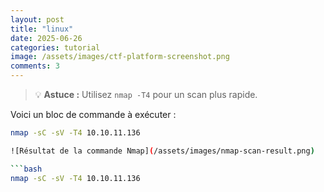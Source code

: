 ```yaml
---
layout: post
title: "linux"
date: 2025-06-26
categories: tutorial
image: /assets/images/ctf-platform-screenshot.png
comments: 3
---
```


> 💡 **Astuce :** Utilisez `nmap -T4` pour un scan plus rapide.

Voici un bloc de commande à exécuter :

```bash
nmap -sC -sV -T4 10.10.11.136

![Résultat de la commande Nmap](/assets/images/nmap-scan-result.png)

```bash
nmap -sC -sV -T4 10.10.11.136
